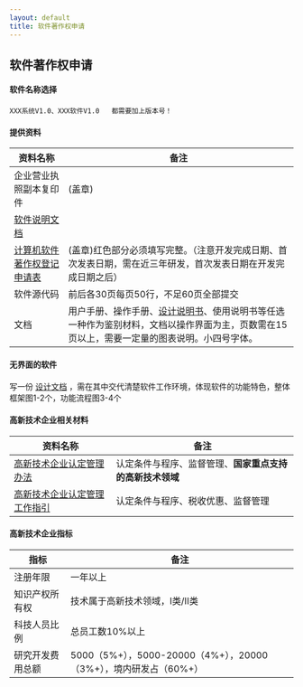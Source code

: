 ```yaml
---
layout: default
title: 软件著作权申请
---
```


## 软件著作权申请

#### 软件名称选择

	XXX系统V1.0、XXX软件V1.0   都需要加上版本号！

#### 提供资料

资料名称|备注
-|-
企业营业执照副本复印件|(盖章)
[软件说明文档](copyright\软件说明文档.doc)|
[计算机软件著作权登记申请表](copyright\计算机软件著作权登记申请表.doc)|(盖章)红色部分必须填写完整。（注意开发完成日期、首次发表日期，需在近三年研发，首次发表日期在开发完成日期之后）
软件源代码|前后各30页每页50行，不足60页全部提交
文档|用户手册、操作手册、[设计说明书](copyright\中小企业OA系统软件设计手册.doc)、使用说明书等任选一种作为鉴别材料，文档以操作界面为主，页数需在15页以上，需要一定量的图表说明。小四号字体。

#### 无界面的软件

写一份 [设计文档](copyright\中小企业OA系统软件设计手册.doc) ，需在其中交代清楚软件工作环境，体现软件的功能特色，整体框架图1-2个，功能流程图3-4个

#### 高新技术企业相关材料

资料名称|备注
-|-
[高新技术企业认定管理办法](innocom/高新技术企业认定管理办法.doc)|认定条件与程序、监督管理、**国家重点支持的高新技术领域**
[高新技术企业认定管理工作指引](innocom/高新技术企业认定管理工作指引.doc)|认定条件与程序、税收优惠、监督管理

#### 高新技术企业指标

指标|备注
-|-
注册年限|一年以上
知识产权所有权|技术属于高新技术领域，Ⅰ类/Ⅱ类
科技人员比例|总员工数10%以上
研究开发费用总额|5000（5%+），5000-20000（4%+），20000（3%+），境内研发占（60%+）

